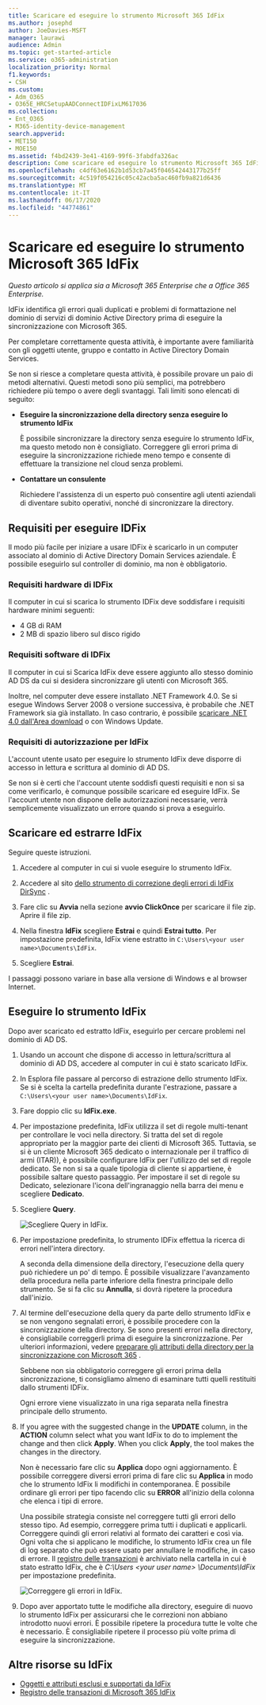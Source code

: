 ```yaml
---
title: Scaricare ed eseguire lo strumento Microsoft 365 IdFix
ms.author: josephd
author: JoeDavies-MSFT
manager: laurawi
audience: Admin
ms.topic: get-started-article
ms.service: o365-administration
localization_priority: Normal
f1.keywords:
- CSH
ms.custom:
- Adm_O365
- O365E_HRCSetupAADConnectIDFixLM617036
ms.collection:
- Ent_O365
- M365-identity-device-management
search.appverid:
- MET150
- MOE150
ms.assetid: f4bd2439-3e41-4169-99f6-3fabdfa326ac
description: Come scaricare ed eseguire lo strumento Microsoft 365 IdFix per facilitare la pulizia dei servizi di dominio Active Directory (AD DS) prima di sincronizzarlo con Microsoft 365.
ms.openlocfilehash: c4df63e6162b1d53cb7a45f046542443177b25ff
ms.sourcegitcommit: 4c519f054216c05c42acba5ac460fb9a821d6436
ms.translationtype: MT
ms.contentlocale: it-IT
ms.lasthandoff: 06/17/2020
ms.locfileid: "44774861"
---
```

# <a name="download-and-run-the-microsoft-365-idfix-tool"></a>Scaricare ed eseguire lo strumento Microsoft 365 IdFix

*Questo articolo si applica sia a Microsoft 365 Enterprise che a Office 365 Enterprise.*

IdFix identifica gli errori quali duplicati e problemi di formattazione nel dominio di servizi di dominio Active Directory prima di eseguire la sincronizzazione con Microsoft 365. 
  
Per completare correttamente questa attività, è importante avere familiarità con gli oggetti utente, gruppo e contatto in Active Directory Domain Services.
  
Se non si riesce a completare questa attività, è possibile provare un paio di metodi alternativi. Questi metodi sono più semplici, ma potrebbero richiedere più tempo o avere degli svantaggi. Tali limiti sono elencati di seguito:
  
- **Eseguire la sincronizzazione della directory senza eseguire lo strumento IdFix** 

  È possibile sincronizzare la directory senza eseguire lo strumento IdFix, ma questo metodo non è consigliato. Correggere gli errori prima di eseguire la sincronizzazione richiede meno tempo e consente di effettuare la transizione nel cloud senza problemi. 

- **Contattare un consulente** 

  Richiedere l'assistenza di un esperto può consentire agli utenti aziendali di diventare subito operativi, nonché di sincronizzare la directory. 
    
## <a name="what-you-need-to-run-idfix"></a>Requisiti per eseguire IDFix

Il modo più facile per iniziare a usare IDFix è scaricarlo in un computer associato al dominio di Active Directory Domain Services aziendale. È possibile eseguirlo sul controller di dominio, ma non è obbligatorio.
  
### <a name="idfix-hardware-requirements"></a>Requisiti hardware di IDFix

Il computer in cui si scarica lo strumento IDFix deve soddisfare i requisiti hardware minimi seguenti:
  
- 4 GB di RAM
- 2 MB di spazio libero sul disco rigido
   
### <a name="idfix-software-requirements"></a>Requisiti software di IDFix

Il computer in cui si Scarica IdFix deve essere aggiunto allo stesso dominio AD DS da cui si desidera sincronizzare gli utenti con Microsoft 365. 

Inoltre, nel computer deve essere installato .NET Framework 4.0. Se si esegue Windows Server 2008 o versione successiva, è probabile che .NET Framework sia già installato. In caso contrario, è possibile [scaricare .NET 4.0 dall'Area download](https://go.microsoft.com/fwlink/p/?LinkId=400475) o con Windows Update. 
  
### <a name="idfix-permissions-requirements"></a>Requisiti di autorizzazione per IdFix

L'account utente usato per eseguire lo strumento IdFix deve disporre di accesso in lettura e scrittura al dominio di AD DS.
  
Se non si è certi che l'account utente soddisfi questi requisiti e non si sa come verificarlo, è comunque possibile scaricare ed eseguire IdFix. Se l'account utente non dispone delle autorizzazioni necessarie, verrà semplicemente visualizzato un errore quando si prova a eseguirlo.
  
## <a name="download-and-extract-idfix"></a>Scaricare ed estrarre IdFix

Seguire queste istruzioni. 
  
1. Accedere al computer in cui si vuole eseguire lo strumento IdFix.
    
2. Accedere al sito [dello strumento di correzione degli errori di IdFix DirSync](https://github.com/microsoft/idfix) .
    
3. Fare clic su **Avvia** nella sezione **avvio ClickOnce** per scaricare il file zip. Aprire il file zip.
    
4. Nella finestra **IdFix** scegliere **Estrai** e quindi **Estrai tutto**. Per impostazione predefinita, IdFix viene estratto in `C:\Users\<your user name>\Documents\IdFix`. 
    
5. Scegliere **Estrai**.

I passaggi possono variare in base alla versione di Windows e al browser Internet.
    
## <a name="run-the-idfix-tool"></a>Eseguire lo strumento IdFix

Dopo aver scaricato ed estratto IdFix, eseguirlo per cercare problemi nel dominio di AD DS.
  
1. Usando un account che dispone di accesso in lettura/scrittura al dominio di AD DS, accedere al computer in cui è stato scaricato IdFix.
    
2. In Esplora file passare al percorso di estrazione dello strumento IdFix. Se si è scelta la cartella predefinita durante l'estrazione, passare a `C:\Users\<your user name>\Documents\IdFix`. 
    
3. Fare doppio clic su **IdFix.exe**. 
  
4. Per impostazione predefinita, IdFix utilizza il set di regole multi-tenant per controllare le voci nella directory. Si tratta del set di regole appropriato per la maggior parte dei clienti di Microsoft 365. Tuttavia, se si è un cliente Microsoft 365 dedicato o internazionale per il traffico di armi (ITAR)), è possibile configurare IdFix per l'utilizzo del set di regole dedicato. Se non si sa a quale tipologia di cliente si appartiene, è possibile saltare questo passaggio. Per impostare il set di regole su Dedicato, selezionare l'icona dell'ingranaggio nella barra dei menu e scegliere **Dedicato**.
    
5. Scegliere **Query**.
    
    ![Scegliere Query in IdFix.](media/a07a7aa7-d0ac-4817-8757-946019813a57.JPG)
  
6. Per impostazione predefinita, lo strumento IDFix effettua la ricerca di errori nell'intera directory.
    
    A seconda della dimensione della directory, l'esecuzione della query può richiedere un po' di tempo. È possibile visualizzare l'avanzamento della procedura nella parte inferiore della finestra principale dello strumento. Se si fa clic su **Annulla**, si dovrà ripetere la procedura dall'inizio.
  
7. Al termine dell'esecuzione della query da parte dello strumento IdFix e se non vengono segnalati errori, è possibile procedere con la sincronizzazione della directory. Se sono presenti errori nella directory, è consigliabile correggerli prima di eseguire la sincronizzazione. Per ulteriori informazioni, vedere [preparare gli attributi della directory per la sincronizzazione con Microsoft 365](prepare-directory-attributes-for-synch-with-idfix.md) .
    
    Sebbene non sia obbligatorio correggere gli errori prima della sincronizzazione, ti consigliamo almeno di esaminare tutti quelli restituiti dallo strumenti IDFix.
    
    Ogni errore viene visualizzato in una riga separata nella finestra principale dello strumento. 
    
8. If you agree with the suggested change in the **UPDATE** column, in the **ACTION** column select what you want IdFix to do to implement the change and then click **Apply**. When you click **Apply**, the tool makes the changes in the directory.
    
    Non è necessario fare clic su **Applica** dopo ogni aggiornamento. È possibile correggere diversi errori prima di fare clic su **Applica** in modo che lo strumento IdFix li modifichi in contemporanea. È possibile ordinare gli errori per tipo facendo clic su **ERROR** all'inizio della colonna che elenca i tipi di errore. 
    
    Una possibile strategia consiste nel correggere tutti gli errori dello stesso tipo. Ad esempio, correggere prima tutti i duplicati e applicarli. Correggere quindi gli errori relativi al formato dei caratteri e così via. Ogni volta che si applicano le modifiche, lo strumento IdFix crea un file di log separato che può essere usato per annullare le modifiche, in caso di errore. Il [registro delle transazioni](idfix-transaction-log.md) è archiviato nella cartella in cui è stato estratto IdFix, che è _C:\Users \<your user name> \Documents\IdFix_ per impostazione predefinita. 
    
    ![Correggere gli errori in IdFix.](media/5f051070-652c-4be7-98bf-312295e32371.png)
  
9. Dopo aver apportato tutte le modifiche alla directory, eseguire di nuovo lo strumento IdFix per assicurarsi che le correzioni non abbiano introdotto nuovi errori. È possibile ripetere la procedura tutte le volte che è necessario. È consigliabile ripetere il processo più volte prima di eseguire la sincronizzazione.
    
## <a name="additional-resources-on-idfix"></a>Altre risorse su IdFix 

- [Oggetti e attributi esclusi e supportati da IdFix](idfix-excluded-and-supported-objects-and-attributes.md)  
- [Registro delle transazioni di Microsoft 365 IdFix](idfix-transaction-log.md)
    
